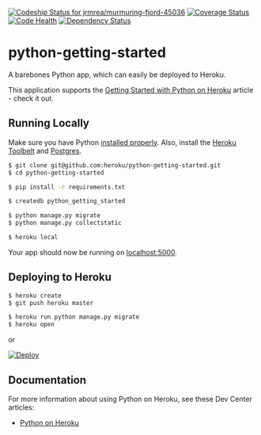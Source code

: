 [ ![Codeship Status for jrmrea/murmuring-fjord-45036](https://codeship.com/projects/eb4468e0-c7a2-0133-82d3-4a552c5005e4/status?branch=master)](https://codeship.com/projects/139096)
[![Coverage Status](https://coveralls.io/repos/bitbucket/jrmrea/murmuring-fjord-45036/badge.svg?branch=master)](https://coveralls.io/bitbucket/jrmrea/murmuring-fjord-45036?branch=master)
[![Code Health](https://landscape.io/github/jeremyrea/murmuring-fjord-45036/master/landscape.svg?style=flat)](https://landscape.io/github/jeremyrea/murmuring-fjord-45036/master)
[![Dependency Status](https://www.versioneye.com/user/projects/56df23bcdf573d004c95f428/badge.svg?style=flat)](https://www.versioneye.com/user/projects/56df23bcdf573d004c95f428)

# python-getting-started

A barebones Python app, which can easily be deployed to Heroku.

This application supports the [Getting Started with Python on Heroku](https://devcenter.heroku.com/articles/getting-started-with-python) article - check it out.

## Running Locally

Make sure you have Python [installed properly](http://install.python-guide.org).  Also, install the [Heroku Toolbelt](https://toolbelt.heroku.com/) and [Postgres](https://devcenter.heroku.com/articles/heroku-postgresql#local-setup).

```sh
$ git clone git@github.com:heroku/python-getting-started.git
$ cd python-getting-started

$ pip install -r requirements.txt

$ createdb python_getting_started

$ python manage.py migrate
$ python manage.py collectstatic

$ heroku local
```

Your app should now be running on [localhost:5000](http://localhost:5000/).

## Deploying to Heroku

```sh
$ heroku create
$ git push heroku master

$ heroku run python manage.py migrate
$ heroku open
```
or

[![Deploy](https://www.herokucdn.com/deploy/button.png)](https://heroku.com/deploy)

## Documentation

For more information about using Python on Heroku, see these Dev Center articles:

- [Python on Heroku](https://devcenter.heroku.com/categories/python)
